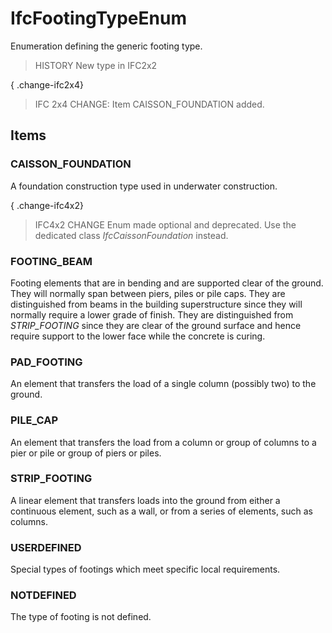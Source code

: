 # IfcFootingTypeEnum

Enumeration defining the generic footing type.

> HISTORY New type in IFC2x2

{ .change-ifc2x4}
> IFC 2x4 CHANGE: Item CAISSON_FOUNDATION added.

## Items

### CAISSON_FOUNDATION
A foundation construction type used in underwater construction.

{ .change-ifc4x2}
> IFC4x2 CHANGE Enum made optional and deprecated. Use the dedicated class _IfcCaissonFoundation_ instead.

### FOOTING_BEAM
Footing elements that are in bending and are supported clear of the ground. They will normally span between piers, piles or pile caps. They are distinguished from beams in the building superstructure since they will normally require a lower grade of finish. They are distinguished from _STRIP_FOOTING_ since they are clear of the ground surface and hence require support to the lower face while the concrete is curing.

### PAD_FOOTING
An element that transfers the load of a single column (possibly two) to the ground.

### PILE_CAP
An element that transfers the load from a column or group of columns to a pier or pile or group of piers or piles.

### STRIP_FOOTING
A linear element that transfers loads into the ground from either a continuous element, such as a wall, or from a series of elements, such as columns.

### USERDEFINED
Special types of footings which meet specific local requirements.

### NOTDEFINED
The type of footing is not defined.
